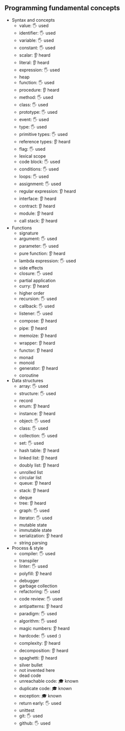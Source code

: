 ## Programming fundamental concepts

- Syntax and concepts
  - value: 🖐️ used
  - identifier: 🖐️ used
  - variable: 🖐️ used
  - constant: 🖐️ used
  - scalar: 👂 heard
  - literal: 👂 heard
  - expression: 🖐️ used
  - heap
  - function: 🖐️ used
  - procedure: 👂 heard
  - method: 🖐️ used
  - class: 🖐️ used
  - prototype: 🖐️ used
  - event: 🖐️ used
  - type: 🖐️ used
  - primitive types: 🖐️ used
  - reference types: 👂 heard
  - flag: 🖐️ used
  - lexical scope
  - code block: 🖐️ used
  - conditions: 🖐️ used
  - loops: 🖐️ used
  - assignment: 🖐️ used
  - regular expression: 👂 heard
  - interface: 👂 heard
  - contract: 👂 heard
  - module: 👂 heard
  - call stack: 👂 heard
- Functions
  - signature
  - argument: 🖐️ used
  - parameter: 🖐️ used
  - pure function: 👂 heard
  - lambda expression: 🖐️ used
  - side effects
  - closure: 🖐️ used
  - partial application
  - curry: 👂 heard
  - higher order
  - recursion: 🖐️ used
  - callback: 🖐️ used
  - listener: 🖐️ used
  - compose: 👂 heard
  - pipe: 👂 heard
  - memoize: 👂 heard
  - wrapper: 👂 heard
  - functor: 👂 heard
  - monad
  - monoid
  - generator: 👂 heard
  - coroutine
- Data structures
  - array: 🖐️ used
  - structure: 🖐️ used
  - record
  - enum: 👂 heard
  - instance: 👂 heard
  - object: 🖐️ used
  - class: 🖐️ used
  - collection: 🖐️ used
  - set: 🖐️ used
  - hash table: 👂 heard
  - linked list: 👂 heard
  - doubly list: 👂 heard
  - unrolled list
  - circular list
  - queue: 👂 heard
  - stack: 👂 heard
  - deque
  - tree: 👂 heard
  - graph: 🖐️ used
  - iterator: 🖐️ used
  - mutable state
  - immutable state
  - serialization: 👂 heard
  - string parsing
- Process & style
  - compiler: 🖐️ used
  - transpiler
  - linter: 🖐️ used
  - polyfill: 👂 heard
  - debugger
  - garbage collection
  - refactoring: 🖐️ used
  - code review: 🖐️ used
  - antipatterns: 👂 heard
  - paradigm: 🖐️ used
  - algorithm: 🖐️ used
  - magic numbers: 👂 heard
  - hardcode: 🖐️ used :)
  - complexity: 👂 heard
  - decomposition: 👂 heard
  - spaghetti: 👂 heard
  - silver bullet
  - not invented here
  - dead code
  - unreachable code: 🎓 known
  - duplicate code: 🎓 known
  - exception: 🎓 known
  - return early: 🖐️ used
  - unittest
  - git: 🖐️ used
  - github: 🖐️ used